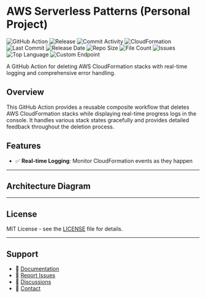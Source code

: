 # AWS Serverless Patterns (Personal Project)

![GitHub Action](https://img.shields.io/badge/GitHub-Action-blue?logo=github)&nbsp;![Release](https://github.com/subhamay-bhattacharyya/5209-serverless-patterns-cft/actions/workflows/release.yaml/badge.svg)&nbsp;![Commit Activity](https://img.shields.io/github/commit-activity/t/subhamay-bhattacharyya/5209-serverless-patterns-cft)&nbsp;![CloudFormation](https://img.shields.io/badge/AWS-CloudFormation-orange?logo=amazonaws)&nbsp;![Last Commit](https://img.shields.io/github/last-commit/subhamay-bhattacharyya/5209-serverless-patterns-cft)&nbsp;![Release Date](https://img.shields.io/github/release-date/subhamay-bhattacharyya/5209-serverless-patterns-cft)&nbsp;![Repo Size](https://img.shields.io/github/repo-size/subhamay-bhattacharyya/5209-serverless-patterns-cft)&nbsp;![File Count](https://img.shields.io/github/directory-file-count/subhamay-bhattacharyya/5209-serverless-patterns-cft)&nbsp;![Issues](https://img.shields.io/github/issues/subhamay-bhattacharyya/5209-serverless-patterns-cft)&nbsp;![Top Language](https://img.shields.io/github/languages/top/subhamay-bhattacharyya/5209-serverless-patterns-cft)&nbsp;![Custom Endpoint](https://img.shields.io/endpoint?url=https://gist.githubusercontent.com/bsubhamay/30deaff1ec689c77060d1e37d7ae00aa/raw/5209-serverless-patterns-cft.json?)


A GitHub Action for deleting AWS CloudFormation stacks with real-time logging and comprehensive error handling.

## Overview

This GitHub Action provides a reusable composite workflow that deletes AWS CloudFormation stacks while displaying real-time progress logs in the console. It handles various stack states gracefully and provides detailed feedback throughout the deletion process.

## Features

- ✅ **Real-time Logging**: Monitor CloudFormation events as they happen

---

## Architecture Diagram


---

## License

MIT License - see the [LICENSE](LICENSE) file for details.

---

## Support

- 📖 [Documentation](https://github.com/subhamay-bhattacharyya/5209-serverless-patterns-cft/wiki)
- 🐛 [Report Issues](https://github.com/subhamay-bhattacharyya/5209-serverless-patterns-cft/issues)
- 💬 [Discussions](https://github.com/subhamay-bhattacharyya/5209-serverless-patterns-cft/discussions)
- 📧 [Contact](mailto:support@subhamay.aws@gmail.com)